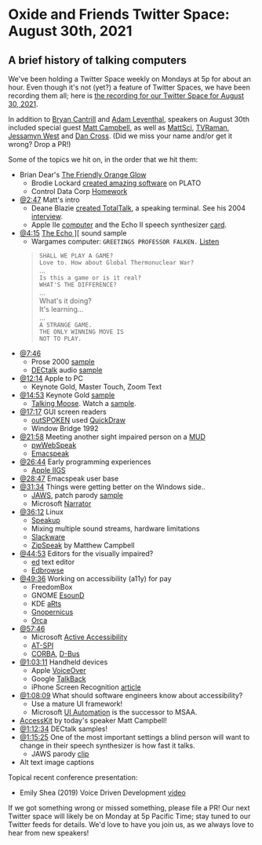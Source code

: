 # Oxide and Friends Twitter Space: August 30th, 2021

## A brief history of talking computers

We've been holding a Twitter Space weekly on Mondays at 5p for about an hour.
Even though it's not (yet?) a feature of Twitter Spaces, we have been
recording them all; here is
[the recording for our Twitter Space for August 30, 2021](https://youtu.be/b9GVJg0LRX4).

In addition to
[Bryan Cantrill](https://twitter.com/bcantrill) and
[Adam Leventhal](https://twitter.com/ahl),
speakers on August 30th included special guest
[Matt Campbell](https://twitter.com/mw_campbell),
as well as
[MattSci](https://twitter.com/MattSci2),
[TVRaman](https://twitter.com/TVRaman),
[Jessamyn West](https://twitter.com/jessamyn)
and [Dan Cross](https://twitter.com/dancrossnyc).
(Did we miss your name and/or get it wrong? Drop a PR!)

Some of the topics we hit on, in the order that we hit them:

- Brian Dear's [The Friendly Orange Glow][glow]
  - Brodie Lockard [created amazing software][lockard] on PLATO
  - Control Data Corp [Homework][homework]
- [@2:47](https://youtu.be/b9GVJg0LRX4?t=167) Matt's intro
  - Deane Blazie [created TotalTalk][wp-totaltalk], a speaking terminal.
    See his 2004 [interview][blazie-interview].
  - Apple IIe [computer](https://en.wikipedia.org/wiki/Apple_IIe)
    and the Echo II speech synthesizer [card](https://en.wikipedia.org/wiki/Echo_2).
- [@4:15](https://youtu.be/b9GVJg0LRX4?t=255)
  [The Echo \]\[](https://mwcampbell.us/a11y-history/echo.mp3) sound sample
  - Wargames computer: `GREETINGS PROFESSOR FALKEN.`
    [Listen](https://youtu.be/uCWKZWieMSY?t=46)
  > `SHALL WE PLAY A GAME?` \
  > `Love to. How about Global Thermonuclear War?` \
  > ... \
  > `Is this a game or is it real?` \
  > `WHAT'S THE DIFFERENCE?` \
  > ... \
  > What's it doing? \
  > It's learning... \
  > ... \
  > `A STRANGE GAME.` \
  > `THE ONLY WINNING MOVE IS` \
  > `NOT TO PLAY.`
- [@7:46](https://youtu.be/b9GVJg0LRX4?t=466)
  - Prose 2000 [sample](https://mwcampbell.us/a11y-history/prose2000.mp3)
  - [DECtalk](https://en.wikipedia.org/wiki/DECtalk) audio
    [sample](https://mwcampbell.us/a11y-history/dectalk.mp3)
- [@12:14](https://youtu.be/b9GVJg0LRX4?t=734) Apple to PC
  - Keynote Gold, Master Touch, Zoom Text
- [@14:53](https://youtu.be/b9GVJg0LRX4?t=893)
  Keynote Gold [sample](https://mwcampbell.us/a11y-history/keynote-gold.mp3)
  - [Talking Moose](https://en.wikipedia.org/wiki/Talking_Moose).
    Watch a [sample](https://youtu.be/1X_Uui4wLvI).
- [@17:17](https://youtu.be/b9GVJg0LRX4?t=1037) GUI screen readers
  - [outSPOKEN](https://en.wikipedia.org/wiki/OutSpoken) used
    [QuickDraw](https://en.wikipedia.org/wiki/QuickDraw)
  - Window Bridge 1992
- [@21:58](https://youtu.be/b9GVJg0LRX4?t=1318)
  Meeting another sight impaired person on a [MUD](https://en.wikipedia.org/wiki/MUD)
  - [pwWebSpeak](http://www.talkinginterfaces.org/artifacts/pwwebspeak/)
  - [Emacspeak](https://en.wikipedia.org/wiki/Emacspeak)
- [@26:44](https://youtu.be/b9GVJg0LRX4?t=1604) Early programming experiences
  - [Apple IIGS](https://en.wikipedia.org/wiki/Apple_IIGS)
- [@28:47](https://youtu.be/b9GVJg0LRX4?t=1727) Emacspeak user base
- [@31:34](https://youtu.be/b9GVJg0LRX4?t=1894)
  Things were getting better on the Windows side..
  - [JAWS](https://en.wikipedia.org/wiki/JAWS_(screen_reader)),
    patch parody [sample](https://mwcampbell.us/a11y-history/jaws-patch.mp3)
  - Microsoft [Narrator](https://en.wikipedia.org/wiki/Microsoft_Narrator)
- [@36:12](https://youtu.be/b9GVJg0LRX4?t=2172) Linux
  - [Speakup](http://www.linux-speakup.org/)
  - Mixing multiple sound streams, hardware limitations
  - [Slackware](https://en.wikipedia.org/wiki/Slackware)
  - [ZipSpeak](http://slackware.cs.utah.edu/pub/slackware/slackware-7.1/zipspeak/ZIPSPEAK.TXT)
    by Matthew Campbell
- [@44:53](https://youtu.be/b9GVJg0LRX4?t=2693) Editors for the visually impaired?
  - [ed](https://en.wikipedia.org/wiki/Ed_(text_editor)) text editor
  - [Edbrowse](https://edbrowse.org/)
- [@49:36](https://youtu.be/b9GVJg0LRX4?t=2976)
  Working on accessibility (a11y) for pay
  - FreedomBox
  - GNOME [EsounD](https://en.wikipedia.org/wiki/Enlightened_Sound_Daemon)
  - KDE [aRts](https://en.wikipedia.org/wiki/ARts)
  - [Gnopernicus](https://en.wikipedia.org/wiki/Gnopernicus)
  - [Orca](https://en.wikipedia.org/wiki/Orca_(assistive_technology))
- [@57:46](https://youtu.be/b9GVJg0LRX4?t=3466)
  - Microsoft [Active Accessibility](https://en.wikipedia.org/wiki/Microsoft_Active_Accessibility)
  - [AT-SPI](https://en.wikipedia.org/wiki/Assistive_Technology_Service_Provider_Interface)
  - [CORBA](https://en.wikipedia.org/wiki/Common_Object_Request_Broker_Architecture),
    [D-Bus](https://en.wikipedia.org/wiki/D-Bus)
- [@1:03:11](https://youtu.be/b9GVJg0LRX4?t=3791)
  Handheld devices
  - Apple [VoiceOver](https://en.wikipedia.org/wiki/VoiceOver)
  - Google [TalkBack](https://en.wikipedia.org/wiki/Google_TalkBack)
  - iPhone Screen Recognition
    [article](https://www.imore.com/how-use-screen-recognition-your-iphone)
- [@1:08:09](https://youtu.be/b9GVJg0LRX4?t=4089)
  What should software engineers know about accessibility?
  - Use a mature UI framework!
  - Microsoft [UI Automation](https://en.wikipedia.org/wiki/Microsoft_UI_Automation)
    is the successor to MSAA.
- [AccessKit](https://github.com/AccessKit/accesskit) by today's speaker Matt Campbell!
- [@1:12:34](https://youtu.be/b9GVJg0LRX4?t=4354) DECtalk samples!
- [@1:15:25](https://youtu.be/b9GVJg0LRX4?t=4525) One of the most important settings
  a blind person will want to change in their speech synthesizer is how fast it talks.
  - JAWS parody [clip](https://mwcampbell.us/a11y-history/jaws-patch.mp3)
- Alt text image captions

Topical recent conference presentation:
- Emily Shea (2019) Voice Driven Development [video](https://youtu.be/YKuRkGkf5HU)

If we got something wrong or missed something, please file a PR!
Our next Twitter space will likely be on Monday at 5p Pacific Time; stay tuned
to our Twitter feeds for details. We'd love to have you join us, as we
always love to hear from new speakers!

[glow]: https://www.amazon.com/Friendly-Orange-Glow-Untold-Cyberculture/dp/1101871555
[lockard]: https://tedium.co/2017/11/15/mahjong-shanghai-brodie-lockard/
[homework]: https://umsi580.lsait.lsa.umich.edu/s/PLATOs-Citizens/media/2406
[wp-totaltalk]: https://www.washingtonpost.com/archive/local/1981/10/29/in-the-spotlight-computers-that-help-the-handicapped/f54226ef-2c56-4698-a721-2b86315546af/
[blazie-interview]: https://www.afb.org/blindness-and-low-vision/using-technology/interviews-technology-pioneers/deane-blazie/part-1-5

